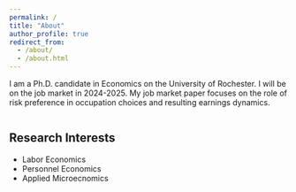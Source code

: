 ```yaml
---
permalink: /
title: "About"
author_profile: true
redirect_from: 
  - /about/
  - /about.html
---
```

I am a Ph.D. candidate in Economics on the University of Rochester. I will be on the job market in 2024-2025. My job market paper focuses on the role of risk preference in occupation choices and resulting earnings dynamics.

<div style="display: flex;">
  <div style="flex: 1;">
    <h2>Research Interests</h2>
    <ul>
      <li>Labor Economics</li>
      <li>Personnel Economics</li>
      <li>Applied Microecnomics</li>
    </ul>
  </div>
  <div style="flex: 1;">
    <h2></h2>

  </div>
</div>
